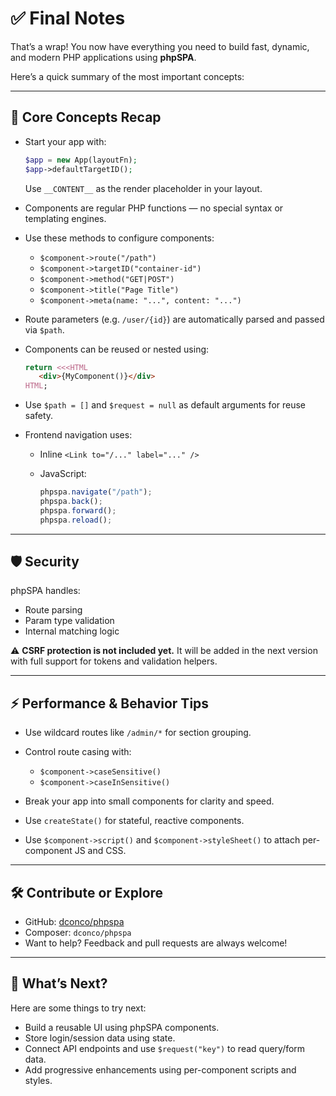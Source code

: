 # ✅ Final Notes

That’s a wrap! You now have everything you need to build fast, dynamic, and modern PHP applications using **phpSPA**.

Here’s a quick summary of the most important concepts:

---

## 🧠 Core Concepts Recap

* Start your app with:

  ```php
  $app = new App(layoutFn);
  $app->defaultTargetID();
  ```

  Use `__CONTENT__` as the render placeholder in your layout.

* Components are regular PHP functions — no special syntax or templating engines.

* Use these methods to configure components:

  * `$component->route("/path")`
  * `$component->targetID("container-id")`
  * `$component->method("GET|POST")`
  * `$component->title("Page Title")`
  * `$component->meta(name: "...", content: "...")`

* Route parameters (e.g. `/user/{id}`) are automatically parsed and passed via `$path`.

* Components can be reused or nested using:

  ```php
  return <<<HTML
     <div>{MyComponent()}</div>
  HTML;
  ```

* Use `$path = []` and `$request = null` as default arguments for reuse safety.

* Frontend navigation uses:

  * Inline `<Link to="/..." label="..." />`
  * JavaScript:

    ```js
    phpspa.navigate("/path");
    phpspa.back();
    phpspa.forward();
    phpspa.reload();
    ```

---

## 🛡️ Security

phpSPA handles:

* Route parsing
* Param type validation
* Internal matching logic

⚠️ **CSRF protection is not included yet.**
It will be added in the next version with full support for tokens and validation helpers.

---

## ⚡ Performance & Behavior Tips

* Use wildcard routes like `/admin/*` for section grouping.
* Control route casing with:

  * `$component->caseSensitive()`
  * `$component->caseInSensitive()`
* Break your app into small components for clarity and speed.
* Use `createState()` for stateful, reactive components.
* Use `$component->script()` and `$component->styleSheet()` to attach per-component JS and CSS.

---

## 🛠️ Contribute or Explore

* GitHub: [dconco/phpspa](https://github.com/dconco/phpspa)
* Composer: `dconco/phpspa`
* Want to help? Feedback and pull requests are always welcome!

---

## 🚀 What’s Next?

Here are some things to try next:

* Build a reusable UI using phpSPA components.
* Store login/session data using state.
* Connect API endpoints and use `$request("key")` to read query/form data.
* Add progressive enhancements using per-component scripts and styles.
